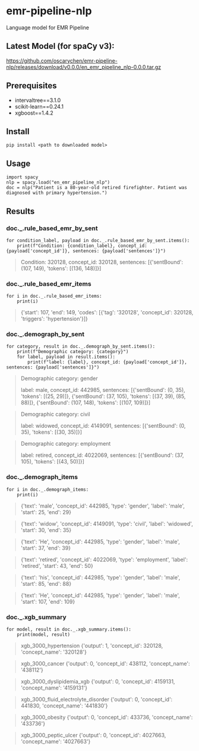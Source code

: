 # emr-pipeline-nlp

Language model for EMR Pipeline

## Latest Model (for spaCy v3):

https://github.com/oscarychen/emr-pipeline-nlp/releases/download/v0.0.0/en_emr_pipeline_nlp-0.0.0.tar.gz

## Prerequisites

- intervaltree==3.1.0
- scikit-learn==0.24.1
- xgboost==1.4.2

## Install

`pip install <path to downloaded model>`

## Usage

```
import spacy
nlp = spacy.load("en_emr_pipeline_nlp")
doc = nlp("Patient is a 80-year-old retired firefighter. Patient was diagnosed with primary hypertension.")
```

## Results

### doc.\_.rule_based_emr_by_sent

```
for condition_label, payload in doc._.rule_based_emr_by_sent.items():
    print(f"Condition: {condition_label}, concept_id: {payload['concept_id']}, sentences: {payload['sentences']}")
```

> Condition: 320128, concept_id: 320128, sentences: [{'sentBound': (107, 149), 'tokens': [(136, 148)]}]

### doc.\_.rule_based_emr_items

```
for i in doc._.rule_based_emr_items:
    print(i)
```

> {'start': 107, 'end': 149, 'codes': [{'tag': '320128', 'concept_id': 320128, 'triggers': 'hypertension'}]}

### doc.\_.demograph_by_sent

```
for category, result in doc._.demograph_by_sent.items():
    print(f"Demographic category: {category}")
    for label, payload in result.items():
        print(f"label: {label}, concept_id: {payload['concept_id']}, sentences: {payload['sentences']}")
```

> Demographic category: gender
>
> label: male, concept_id: 442985, sentences: [{'sentBound': (0, 35), 'tokens': [(25, 29)]}, {'sentBound': (37, 105), 'tokens': [(37, 39), (85, 88)]}, {'sentBound': (107, 148), 'tokens': [(107, 109)]}]

> Demographic category: civil
>
> label: widowed, concept_id: 4149091, sentences: [{'sentBound': (0, 35), 'tokens': [(30, 35)]}]

> Demographic category: employment
>
> label: retired, concept_id: 4022069, sentences: [{'sentBound': (37, 105), 'tokens': [(43, 50)]}]

### doc.\_.demograph_items

```
for i in doc._.demograph_items:
    print(i)
```

> {'text': 'male', 'concept_id': 442985, 'type': 'gender', 'label': 'male', 'start': 25, 'end': 29}

> {'text': 'widow', 'concept_id': 4149091, 'type': 'civil', 'label': 'widowed', 'start': 30, 'end': 35}

> {'text': 'He', 'concept_id': 442985, 'type': 'gender', 'label': 'male', 'start': 37, 'end': 39}

> {'text': 'retired', 'concept_id': 4022069, 'type': 'employment', 'label': 'retired', 'start': 43, 'end': 50}

> {'text': 'his', 'concept_id': 442985, 'type': 'gender', 'label': 'male', 'start': 85, 'end': 88}

> {'text': 'He', 'concept_id': 442985, 'type': 'gender', 'label': 'male', 'start': 107, 'end': 109}

### doc.\_.xgb_summary

```
for model, result in doc._.xgb_summary.items():
    print(model, result)
```

> xgb_3000_hypertension {'output': 1, 'concept_id': 320128, 'concept_name': '320128'}

> xgb_3000_cancer {'output': 0, 'concept_id': 438112, 'concept_name': '438112'}

> xgb_3000_dyslipidemia_xgb {'output': 0, 'concept_id': 4159131, 'concept_name': '4159131'}

> xgb_3000_fluid_electrolyte_disorder {'output': 0, 'concept_id': 441830, 'concept_name': '441830'}

> xgb_3000_obesity {'output': 0, 'concept_id': 433736, 'concept_name': '433736'}

> xgb_3000_peptic_ulcer {'output': 0, 'concept_id': 4027663, 'concept_name': '4027663'}
